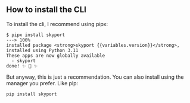 ## How to install the CLI

To install the cli, I recommend using pipx:

<div class="termy">

```console
$ pipx install skyport
---> 100%
installed package <strong>skyport {{variables.version}}</strong>, installed using Python 3.11
These apps are now globally available
  - skyport
done! ✨ 🌟 ✨
```

</div>

But anyway, this is just a recommendation. You can also install using the manager you prefer. Like pip:

```bash
pip install skyport
```